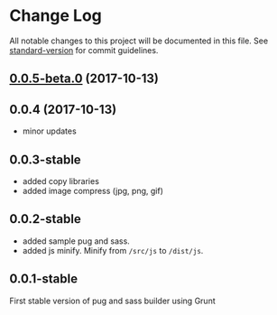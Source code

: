 # Change Log

All notable changes to this project will be documented in this file. See [standard-version](https://github.com/conventional-changelog/standard-version) for commit guidelines.

<a name="0.0.5-beta.0"></a>
## [0.0.5-beta.0](https://github.com/idmore/doconfig-design/compare/v0.0.4...v0.0.5-beta.0) (2017-10-13)



<a name="0.0.4"></a>
## 0.0.4 (2017-10-13)
- minor updates

## 0.0.3-stable
- added copy libraries
- added image compress (jpg, png, gif)

## 0.0.2-stable
- added sample pug and sass.
- added js minify. Minify from `/src/js` to `/dist/js`.

## 0.0.1-stable
First stable version of pug and sass builder using Grunt
